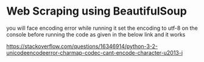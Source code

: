 # Web Scraping using BeautifulSoup

you will face encoding error while running it 
set the encoding to utf-8 on the console before running the code as given in the below link and it works 

https://stackoverflow.com/questions/16346914/python-3-2-unicodeencodeerror-charmap-codec-cant-encode-character-u2013-i
